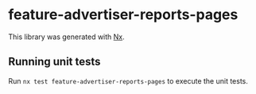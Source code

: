 # feature-advertiser-reports-pages

This library was generated with [Nx](https://nx.dev).

## Running unit tests

Run `nx test feature-advertiser-reports-pages` to execute the unit tests.
